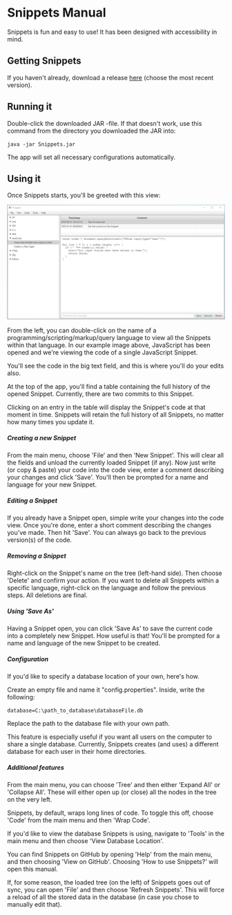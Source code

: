 # Snippets Manual

Snippets is fun and easy to use! It has been designed with accessibility in mind.

## Getting Snippets

If you haven't already, download a release [here](https://github.com/gotonode/snippets/releases) (choose the most recent version).

## Running it

Double-click the downloaded JAR -file. If that doesn't work, use this command from the directory you downloaded the JAR into:

```text
java -jar Snippets.jar
```

The app will set all necessary configurations automatically.

## Using it

Once Snippets starts, you'll be greeted with this view:

![Snippets running](https://github.com/gotonode/snippets/blob/master/docs/images/app_01.png)

From the left, you can double-click on the name of a programming/scripting/markup/query language to view all the Snippets within that language. In our example image above, JavaScript has been opened and we're viewing the code of a single JavaScript Snippet.

You'll see the code in the big text field, and this is where you'll do your edits also.

At the top of the app, you'll find a table containing the full history of the opened Snippet. Currently, there are two commits to this Snippet.

Clicking on an entry in the table will display the Snippet's code at that moment in time. Snippets will retain the full history of all Snippets, no matter how many times you update it.

##### Creating a new Snippet

From the main menu, choose 'File' and then 'New Snippet'. This will clear all the fields and unload the currently loaded Snippet (if any). Now just write (or copy & paste) your code into the code view, enter a comment describing your changes and click 'Save'. You'll then be prompted for a name and language for your new Snippet.

##### Editing a Snippet

If you already have a Snippet open, simple write your changes into the code view. Once you're done, enter a short comment describing the changes you've made. Then hit 'Save'. You can always go back to the previous version(s) of the code.

##### Removing a Snippet

Right-click on the Snippet's name on the tree (left-hand side). Then choose 'Delete' and confirm your action. If you want to delete all Snippets within a specific language, right-click on the language and follow the previous steps. All deletions are final.

##### Using 'Save As'

Having a Snippet open, you can click 'Save As' to save the current code into a completely new Snippet. How useful is that! You'll be prompted for a name and language of the new Snippet to be created.

##### Configuration

If you'd like to specify a database location of your own, here's how.

Create an empty file and name it "config.properties". Inside, write the following:

```text
database=C:\path_to_database\databaseFile.db
```

Replace the path to the database file with your own path.

This feature is especially useful if you want all users on the computer to share a single database. Currently, Snippets creates (and uses) a different database for each user in their home directories.

##### Additional features

From the main menu, you can choose 'Tree' and then either 'Expand All' or 'Collapse All'. These will either open up (or close) all the nodes in the tree on the very left.

Snippets, by default, wraps long lines of code. To toggle this off, choose 'Code' from the main menu and then 'Wrap Code'.

If you'd like to view the database Snippets is using, navigate to 'Tools' in the main menu and then choose 'View Database Location'.

You can find Snippets on GitHub by opening 'Help' from the main menu, and then choosing 'View on GitHub'. Choosing 'How to use Snippets?' will open this manual.

If, for some reason, the loaded tree (on the left) of Snippets goes out of sync, you can open 'File' and then choose 'Refresh Snippets'. This will force a reload of all the stored data in the database (in case you chose to manually edit that). 
